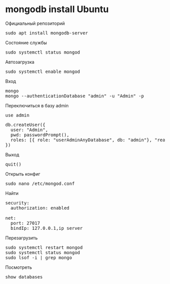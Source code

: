 # mongodb install Ubuntu

Официальный репозиторий
<pre>
sudo apt install mongodb-server
</pre>

Состояние службы
<pre>
sudo systemctl status mongod
</pre>

Автозагрузка
<pre>
sudo systemctl enable mongod
</pre>

Вход
<pre>
mongo
mongo --authenticationDatabase "admin" -u "Admin" -p
</pre>

Переключиться в базу admin
<pre>
use admin
</pre>

<pre>
db.createUser({
  user: "Admin",
  pwd: passwordPrompt(),
  roles: [{ role: "userAdminAnyDatabase", db: "admin"}, "readWriteAnyDatabase"]
})
</pre>

Выход
<pre>
quit()
</pre>

Открыть конфиг
<pre>
sudo nano /etc/mongod.conf
</pre>

Найти
<pre>
security:
  authorization: enabled
   
net:
  port: 27017
  bindIp: 127.0.0.1,ip_server
</pre>

Перезагрузить
<pre>
sudo systemctl restart mongod
sudo systemctl status mongod
sudo lsof -i | grep mongo
</pre>

Посмотреть 
<pre>
show databases
</pre>
